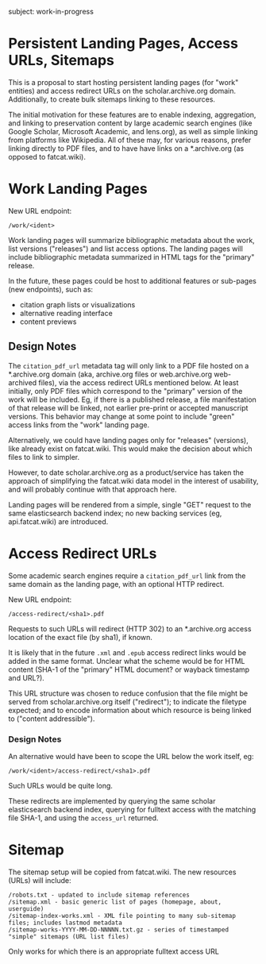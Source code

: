 
subject: work-in-progress

Persistent Landing Pages, Access URLs, Sitemaps
===============================================

This is a proposal to start hosting persistent landing pages (for "work"
entities) and access redirect URLs on the scholar.archive.org domain.
Additionally, to create bulk sitemaps linking to these resources.

The initial motivation for these features are to enable indexing, aggregation,
and linking to preservation content by large academic search engines (like
Google Scholar, Microsoft Academic, and lens.org), as well as simple linking
from platforms like Wikipedia. All of these may, for various reasons, prefer
linking directly to PDF files, and to have have links on a *.archive.org (as
opposed to fatcat.wiki).


# Work Landing Pages

New URL endpoint:

    /work/<ident>

Work landing pages will summarize bibliographic metadata about the work, list
versions ("releases") and list access options. The landing pages will include
bibliographic metadata summarized in HTML tags for the "primary" release.


In the future, these pages could be host to additional features or sub-pages
(new endpoints), such as:

- citation graph lists or visualizations
- alternative reading interface
- content previews


## Design Notes

The `citation_pdf_url` metadata tag will only link to a PDF file hosted on a
*.archive.org domain (aka, archive.org files or web.archive.org web-archived
files), via the access redirect URLs mentioned below. At least initially, only
PDF files which correspond to the "primary" version of the work will be
included. Eg, if there is a published release, a file manifestation of that
release will be linked, not earlier pre-print or accepted manuscript versions.
This behavior may change at some point to include "green" access links from the
"work" landing page.

Alternatively, we could have landing pages only for "releases" (versions), like
already exist on fatcat.wiki. This would make the decision about which files to
link to simpler.

However, to date scholar.archive.org as a product/service has taken the
approach of simplifying the fatcat.wiki data model in the interest of
usability, and will probably continue with that approach here.

Landing pages will be rendered from a simple, single "GET" request to the same
elasticsearch backend index; no new backing services (eg, api.fatcat.wiki) are
introduced.

# Access Redirect URLs

Some academic search engines require a `citation_pdf_url` link from the same
domain as the landing page, with an optional HTTP redirect.

New URL endpoint:

    /access-redirect/<sha1>.pdf

Requests to such URLs will redirect (HTTP 302) to an *.archive.org access
location of the exact file (by sha1), if known.

It is likely that in the future `.xml` and `.epub` access redirect links would
be added in the same format. Unclear what the scheme would be for HTML content
(SHA-1 of the "primary" HTML document? or wayback timestamp and URL?).

This URL structure was chosen to reduce confusion that the file might be served
from scholar.archive.org itself ("redirect"); to indicate the filetype
expected; and to encode information about which resource is being linked to
("content addressible").


### Design Notes

An alternative would have been to scope the URL below the work itself, eg:

    /work/<ident>/access-redirect/<sha1>.pdf

Such URLs would be quite long.

These redirects are implemented by querying the same scholar elasticsearch
backend index, querying for fulltext access with the matching file SHA-1, and
using the `access_url` returned.


# Sitemap

The sitemap setup will be copied from fatcat.wiki. The new resources (URLs)
will include:

    /robots.txt - updated to include sitemap references
    /sitemap.xml - basic generic list of pages (homepage, about, userguide)
    /sitemap-index-works.xml - XML file pointing to many sub-sitemap files; includes lastmod metadata
    /sitemap-works-YYYY-MM-DD-NNNNN.txt.gz - series of timestamped "simple" sitemaps (URL list files)

Only works for which there is an appropriate fulltext access URL 
